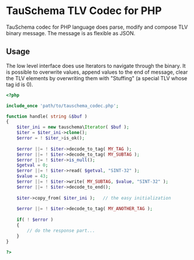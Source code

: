 # TauSchema TLV Codec for PHP

TauSchema codec for PHP language does parse, modify and compose TLV binary message. The message is as flexible as JSON.

## Usage

The low level interface does use Iterators to navigate through the binary. It is possible to overwrite values, append values to
the end of message, clear the TLV elements by overwriting them with "Stuffing" (a special TLV whose tag id is 0).

``` php
<?php

include_once 'path/to/tauschema_codec.php';

function handle( string &$buf )
{
	$iter_ini = new tauschema\Iterator( $buf );
	$iter = $iter_ini->clone();
	$error = ! $iter_>is_ok();
	
	$error ||= ! $iter->decode_to_tag( MY_TAG );
	$error ||= ! $iter->decode_to_tag( MY_SUBTAG );
	$error ||= ! $iter->is_null();
	$getval = 0;
	$error ||= ! $iter->read( $getval, "SINT-32" );
	$value = 43;
	$error ||= ! $iter->write( MY_SUBTAG, $value, "SINT-32" );
	$error ||= ! $iter->decode_to_end();
	
	$iter->copy_from( $iter_ini );   // the easy initialization
	
	$error ||= ! $iter->decode_to_tag( MY_ANOTHER_TAG );
	
	if( ! $error )
	{
		// do the response part...
	}
}

?>

```